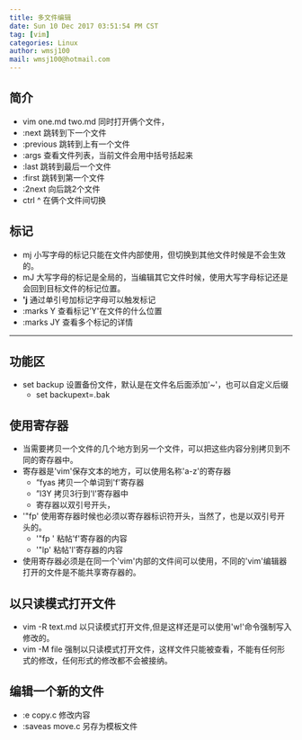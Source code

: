 ```yaml
---
title: 多文件编辑
date: Sun 10 Dec 2017 03:51:54 PM CST
tag: [vim]
categories: Linux
author: wmsj100
mail: wmsj100@hotmail.com
---
```


## 简介
- vim one.md two.md 同时打开俩个文件，
- :next 跳转到下一个文件
- :previous 跳转到上有一个文件
- :args 查看文件列表，当前文件会用中括号括起来
- :last 跳转到最后一个文件
- :first 跳转到第一个文件
- :2next 向后跳2个文件
- ctrl ^ 在俩个文件间切换

## 标记
- mj 小写字母的标记只能在文件内部使用，但切换到其他文件时候是不会生效的。
- mJ 大写字母的标记是全局的，当编辑其它文件时候，使用大写字母标记还是会回到目标文件的标记位置。
- **'j** 通过单引号加标记字母可以触发标记
- :marks Y 查看标记'Y'在文件的什么位置
- :marks JY 查看多个标记的详情

---
## 功能区
- set backup 设置备份文件，默认是在文件名后面添加'~'，也可以自定义后缀
	- set backupext=.bak

## 使用寄存器
- 当需要拷贝一个文件的几个地方到另一个文件，可以把这些内容分别拷贝到不同的寄存器中。
- 寄存器是'vim'保存文本的地方，可以使用名称'a-z'的寄存器
	- “fyas 拷贝一个单词到'f'寄存器
	- ”l3Y 拷贝3行到'l'寄存器中
	- 寄存器以双引号开头，
- '"fp' 使用寄存器时候也必须以寄存器标识符开头，当然了，也是以双引号开头的。
	- '"fp ' 粘帖'f'寄存器的内容
	- '"lp' 粘帖'l'寄存器的内容
- 使用寄存器必须是在同一个'vim'内部的文件间可以使用，不同的'vim'编辑器打开的文件是不能共享寄存器的。

## 以只读模式打开文件
- vim -R text.md 以只读模式打开文件,但是这样还是可以使用'w!'命令强制写入修改的。
- vim -M file 强制以只读模式打开文件，这样文件只能被查看，不能有任何形式的修改，任何形式的修改都不会被接纳。

## 编辑一个新的文件
- :e copy.c 修改内容
- :saveas move.c 另存为模板文件
